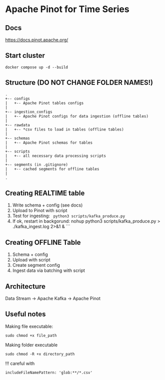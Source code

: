 # Apache Pinot for Time Series

## Docs

https://docs.pinot.apache.org/

## Start cluster

``` 
docker compose up -d --build
```
## Structure (**DO NOT CHANGE FOLDER NAMES!**)

``` 
.
+-- configs
|   +-- Apache Pinot tables configs
|
+-- ingestion_configs
|   +-- Apache Pinot configs for data ingestion (offline tables)
|
+-- rawdata
|   +-- *csv files to load in tables (offline tables)
|
+-- schemas
|   +-- Apache Pinot schemas for tables
|
+-- scripts
|   +-- all necessary data processing scripts
|
+-- segments (in .gitignore)
|   +-- cached segments for offline tables
|
.
``` 
## Creating REALTIME table

1. Write schema + config (see docs)
2. Upload to Pinot with script
4. Test for ingesting: ```  python3 scripts/kafka_produce.py ``` 
4. If ok, restart in backgorund:   nohup python3 scripts/kafka_produce.py > ./kafka_ingest.log 2>&1 & ```

## Creating OFFLINE Table
1. Schema + config
2. Upload with script
3. Create segment config
4. Ingest data via batching with script

## Architecture

Data Stream -> Apache Kafka -> Apache Pinot

## Useful notes

Making file executable:
```
sudo chmod +x file_path
```

Making folder executable
```
sudo chmod -R +x directory_path
```

!!! careful with 
```
includeFileNamePattern: 'glob:**/*.csv'
```